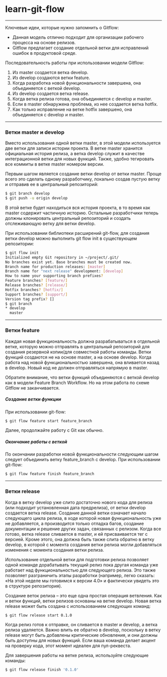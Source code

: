 # learn-git-flow

-----

Ключевые идеи, которые нужно запомнить о Gitflow:

* Данная модель отлично подходит для организации рабочего процесса на основе релизов.
* Gitflow предлагает создание отдельной ветки для исправлений ошибок в продуктовой среде.

Последовательность работы при использовании модели Gitflow:

1. Из master создается ветка develop.
1. Из develop создаются ветки feature.
1. Когда разработка новой функциональности завершена, она объединяется с веткой develop.
1. Из develop создается ветка release.
1. Когда ветка релиза готова, она объединяется с develop и master.
1. Если в master обнаружена проблема, из нее создается ветка hotfix.
1. Как только исправление на ветке hotfix завершено, она объединяется с develop и master.

-----

### Ветки master и develop

Вместо использования одной ветки master, в этой модели используется две ветки для записи истории проекта. В ветке master хранится официальная история релиза, а ветка develop служит в качестве интеграционной ветки для новых функций. Также, удобно тегировать все коммиты в ветке master номером версии.

Первым шагом является создание ветки develop от ветки master. Проще всего это сделать одному разработчику, локально создав пустую ветку и отправив ее в центральный репозиторий:

```bash
$ git branch develop
$ git push -u origin develop
```

В этой ветке будет находиться вся история проекта, в то время как master содержит частичную историю. Остальные разработчики теперь должны клонировать центральный репозиторий и создать отслеживающую ветку для ветки develop.

При использовании библиотеки расширений git-flow, для создания ветки develop можно выполнить git flow init в существующем репозитории:

```bash
$ git flow init
Initialized empty Git repository in ~/project/.git/
No branches exist yet. Base branches must be created now.
Branch name for production releases: [master]
Branch name for "next release" development: [develop]
How to name your supporting branch prefixes?
Feature branches? [feature/]
Release branches? [release/]
Hotfix branches? [hotfix/]
Support branches? [support/]
Version tag prefix? []
$ git branch
* develop
  master
```

-----

### Ветки feature

Каждая новая функциональность должна разрабатываться в отдельной ветке, которую можно отправлять в центральный репозиторий для создания резервной копии/для совместной работы команды. Ветки функций создаются не на основе master, a на основе develop. Когда работа над новой функциональностью завершена, она вливается назад в develop. Новый код не должен отправляться напрямую в master.

Обратите внимание, что ветки функций объединяются с веткой develop как в модели Feature Branch Workflow. Но на этом работа по схеме Gitflow не заканчивается.

##### Создание ветки функции

При использовании git-flow:

```bash
$ git flow feature start feature_branch
```

Далее, продолжайте работу c Git как обычно.

##### Окончание работы с веткой

По окончании разработки новой функциональности следующим шагом следует объединить ветку feature_branch c develop. При использовании git-flow:

```bash
$ git flow feature finish feature_branch
```

-----

### Ветки release

Когда в ветку develop уже слито достаточно нового кода для релиза (или подходит установленная дата предрелиза), от ветки develop создается ветка release. Создание данной ветки означает начало следующего цикла релиза, в ходе которой новая функциональность уже не добавляется, а производится только отладка багов, создание документации и решение других задач, связанных с релизом. Когда все готово, ветка release сливается в master, и ей присваивается тег с версией. Кроме этого, она должна быть также слита обратно в ветку develop, в которой с момента создания ветки релиза могли добавляться изменения с момента создания ветки релиза.

Использование отдельной ветки для подготовки релиза позволяет одной команде дорабатывать текущий релиз пока другая команда уже работает над функциональностью для следующего релиза. Это также позволяет разграничить этапы разработки (например, легко сказать: «На этой неделе мы готовимся к версии 4.0» и фактически увидеть это в структуре репозитория).

Создание веток релиза – это еще одна простая операция ветвления. Как и ветки функций, ветки релизов основаны на ветке develop. Новая ветка release может быть создана с использованием следующих команд:

```bash
$ git flow release start 0.1.0
```

Когда релиз готов к отправке, он сливается в master и develop, а ветка релиза удаляется. Важно влить ее обратно в develop, поскольку в ветку release могут быть добавлены критические обновления, и они должны быть доступны для новых функций. Если ваша команда делает акцент на проверку кода, этот момент идеален для пул-реквеста.

Для завершения работы на ветке релиза, используйте следующие команды:

```bash
$ git flow release finish '0.1.0'
```

